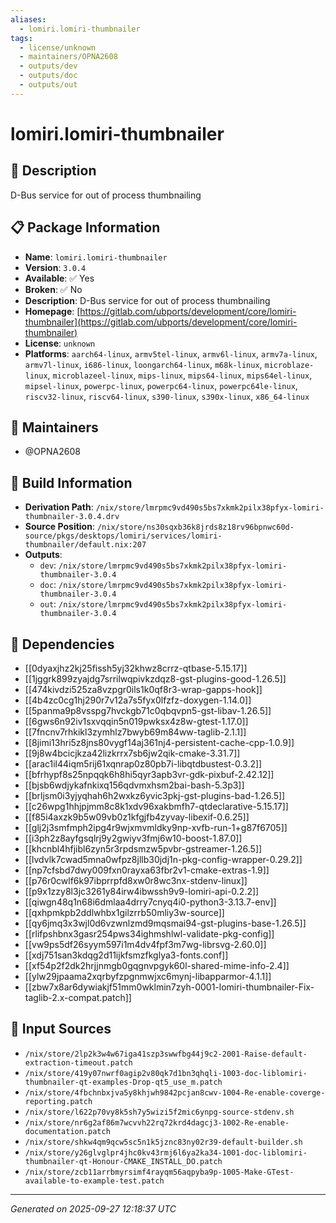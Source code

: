 ```yaml
---
aliases:
  - lomiri.lomiri-thumbnailer
tags:
  - license/unknown
  - maintainers/OPNA2608
  - outputs/dev
  - outputs/doc
  - outputs/out
---
```


# lomiri.lomiri-thumbnailer

## 📝 Description

D-Bus service for out of process thumbnailing

## 📋 Package Information

- **Name**: `lomiri.lomiri-thumbnailer`
- **Version**: `3.0.4`
- **Available**: ✅ Yes
- **Broken**: ✅ No
- **Description**: D-Bus service for out of process thumbnailing
- **Homepage**: [https://gitlab.com/ubports/development/core/lomiri-thumbnailer](https://gitlab.com/ubports/development/core/lomiri-thumbnailer)
- **License**: `unknown`
- **Platforms**: `aarch64-linux`, `armv5tel-linux`, `armv6l-linux`, `armv7a-linux`, `armv7l-linux`, `i686-linux`, `loongarch64-linux`, `m68k-linux`, `microblaze-linux`, `microblazeel-linux`, `mips-linux`, `mips64-linux`, `mips64el-linux`, `mipsel-linux`, `powerpc-linux`, `powerpc64-linux`, `powerpc64le-linux`, `riscv32-linux`, `riscv64-linux`, `s390-linux`, `s390x-linux`, `x86_64-linux`
## 👥 Maintainers

- @OPNA2608


## 🔧 Build Information

- **Derivation Path**: `/nix/store/lmrpmc9vd490s5bs7xkmk2pilx38pfyx-lomiri-thumbnailer-3.0.4.drv`
- **Source Position**: `/nix/store/ns30sqxb36k8jrds8z18rv96bpnwc60d-source/pkgs/desktops/lomiri/services/lomiri-thumbnailer/default.nix:207`
- **Outputs**:
  - `dev`:  `/nix/store/lmrpmc9vd490s5bs7xkmk2pilx38pfyx-lomiri-thumbnailer-3.0.4`
  - `doc`:  `/nix/store/lmrpmc9vd490s5bs7xkmk2pilx38pfyx-lomiri-thumbnailer-3.0.4`
  - `out`:  `/nix/store/lmrpmc9vd490s5bs7xkmk2pilx38pfyx-lomiri-thumbnailer-3.0.4`

## 🔗 Dependencies

- [[0dyaxjhz2kj25fissh5yj32khwz8crrz-qtbase-5.15.17]]
- [[1jggrk899zyajdg7srrilwqpivkzdqz8-gst-plugins-good-1.26.5]]
- [[474kivdzi525za8vzpgr0ils1k0qf8r3-wrap-gapps-hook]]
- [[4b4zc0cg1hj290r7v12a7s5fyx0lfzfz-doxygen-1.14.0]]
- [[5panma9p8vsspg7hvckgb71c0qbqvpn5-gst-libav-1.26.5]]
- [[6gws6n92iv1sxvqqin5n019pwksx4z8w-gtest-1.17.0]]
- [[7fncnv7rhkikl3zymhlz7bwyb69m84ww-taglib-2.1.1]]
- [[8jimi13hri5z8jns80vygf14aj361nj4-persistent-cache-cpp-1.0.9]]
- [[9j8w4bcicjkza42lizkrrx7sb6jw2qik-cmake-3.31.7]]
- [[arac1il44iqm5rij61xqnrap0z80pb7i-libqtdbustest-0.3.2]]
- [[bfrhypf8s25npqqk6h8hi5qyr3apb3vr-gdk-pixbuf-2.42.12]]
- [[bjsb6wdjykafnkixq156qdvmxhsm2bai-bash-5.3p3]]
- [[brljsm0i3yjyqhah6h2wxkz6yvic3pkj-gst-plugins-bad-1.26.5]]
- [[c26wpg1hhjpjmm8c8k1xdv96xakbmfh7-qtdeclarative-5.15.17]]
- [[f85i4axzk9b5w09vb0z1kfgjfb4zyvay-libexif-0.6.25]]
- [[glj2j3smfmph2ipg4r9wjxmvmldky9np-xvfb-run-1+g87f6705]]
- [[i3ph2z8ayfgsqlrj9y2gwiyv3fmj6w10-boost-1.87.0]]
- [[khcnbl4hfjibl6zyn5r3rpdsmzw5pvbr-gstreamer-1.26.5]]
- [[lvdvlk7cwad5mna0wfpz8jllb30jdj1n-pkg-config-wrapper-0.29.2]]
- [[np7cfsbd7dwy009fxn0rayxa63fbr2v1-cmake-extras-1.9]]
- [[p76r0cwlf6k97ibprrpfd8xw0r8wc3nx-stdenv-linux]]
- [[p9x1zzy8l3jc3261y84irw4ibwssh9v9-lomiri-api-0.2.2]]
- [[qiwgn48q1n68i6dmlaa4drry7cnyq4i0-python3-3.13.7-env]]
- [[qxhpmkpb2ddlwhbx1gilzrrb50mliy3w-source]]
- [[qy6jmq3x3wjl0d6vzwnlzmd9mqsmai94-gst-plugins-base-1.26.5]]
- [[rlifpshbnx3gasr254pws34ighmshlwl-validate-pkg-config]]
- [[vw9ps5df26syym597i1m4dv4fpf3m7wg-librsvg-2.60.0]]
- [[xdj751san3kdqg2d11ijkfsmzfkglya3-fonts.conf]]
- [[xf54p2f2dk2hrjjnmgb0gqgnvpgyk60l-shared-mime-info-2.4]]
- [[ylw29jpaama2xqrbyfzpgnmwjxc6mynj-libapparmor-4.1.1]]
- [[zbw7x8ar6dywiakjf51mm0wklmin7zyh-0001-lomiri-thumbnailer-Fix-taglib-2.x-compat.patch]]

## 📁 Input Sources

- `/nix/store/2lp2k3w4w67iga41szp3swwfbg44j9c2-2001-Raise-default-extraction-timeout.patch`
- `/nix/store/419y07nwrf0agip2v80qk7d1bn3qhqli-1003-doc-liblomiri-thumbnailer-qt-examples-Drop-qt5_use_m.patch`
- `/nix/store/4fbchnbxjva5y8khjwh9842pcjan8cwv-1004-Re-enable-coverge-reporting.patch`
- `/nix/store/l622p70vy8k5sh7y5wizi5f2mic6ynpg-source-stdenv.sh`
- `/nix/store/nr6g2af86m7wcvvh22rq72krd4dagcj3-1002-Re-enable-documentation.patch`
- `/nix/store/shkw4qm9qcw5sc5n1k5jznc83ny02r39-default-builder.sh`
- `/nix/store/y26glvglpr4jhc0kv43rmj6l6ya2ka34-1001-doc-liblomiri-thumbnailer-qt-Honour-CMAKE_INSTALL_DO.patch`
- `/nix/store/zcb11arrbmyrsimf4rayqm56aqpyba9p-1005-Make-GTest-available-to-example-test.patch`

---
*Generated on 2025-09-27 12:18:37 UTC*
